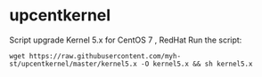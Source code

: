 # upcentkernel
Script upgrade Kernel 5.x for CentOS 7 , RedHat
Run the script:

    wget https://raw.githubusercontent.com/myh-st/upcentkernel/master/kernel5.x -O kernel5.x && sh kernel5.x
